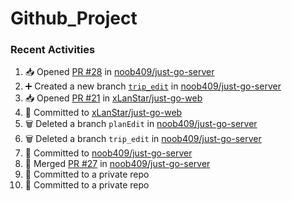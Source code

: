 # Github_Project

### Recent Activities
<!--START_SECTION:activity-->
1. 📥 Opened [PR #28](https://github.com/noob409/just-go-server/pull/28) in [noob409/just-go-server](https://github.com/noob409/just-go-server)
2. ➕ Created a new branch [`trip_edit`](https://github.com/noob409/just-go-server/tree/trip_edit) in [noob409/just-go-server](https://github.com/noob409/just-go-server)
3. 📥 Opened [PR #21](https://github.com/xLanStar/just-go-web/pull/21) in [xLanStar/just-go-web](https://github.com/xLanStar/just-go-web)
4. 📝 Committed to [xLanStar/just-go-web](https://github.com/xLanStar/just-go-web/commit/f50b65418829728c1e628d2cee3727caa42ca184)
5. 🗑️ Deleted a branch `planEdit` in [noob409/just-go-server](https://github.com/noob409/just-go-server)
6. 🗑️ Deleted a branch `trip_edit` in [noob409/just-go-server](https://github.com/noob409/just-go-server)
7. 📝 Committed to [noob409/just-go-server](https://github.com/noob409/just-go-server/commit/0e790d8aa24243de8d1b24aab25b714b90055383)
8. 🔀 Merged [PR #27](https://github.com/noob409/just-go-server/pull/27) in [noob409/just-go-server](https://github.com/noob409/just-go-server)
9. 📝 Committed to a private repo
10. 📝 Committed to a private repo
<!--END_SECTION:activity-->
